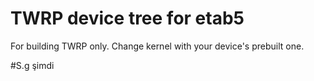 TWRP device tree for etab5
========================================================

For building TWRP only.
Change kernel with your device's prebuilt one.

#S.g şimdi
